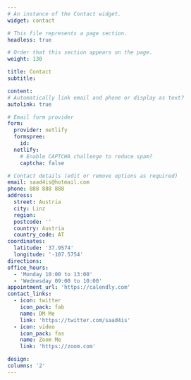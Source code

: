 ```yaml
---
# An instance of the Contact widget.
widget: contact

# This file represents a page section.
headless: true

# Order that this section appears on the page.
weight: 130

title: Contact
subtitle:

content:
# Automatically link email and phone or display as text?
autolink: true

# Email form provider
form:
  provider: netlify
  formspree:
    id:
  netlify:
    # Enable CAPTCHA challenge to reduce spam?
    captcha: false

# Contact details (edit or remove options as required)
email: saad4is@hotmail.com
phone: 888 888 888
address:
  street: Austria
  city: Linz
  region: 
  postcode: ''
  country: Austria
  country_code: AT
coordinates:
  latitude: '37.9574'
  longitude: '-107.5754'
directions: 
office_hours:
  - 'Monday 10:00 to 13:00'
  - 'Wednesday 09:00 to 10:00'
appointment_url: 'https://calendly.com'
contact_links:
  - icon: twitter
    icon_pack: fab
    name: DM Me
    link: 'https://twitter.com/saad4is'
  - icon: video
    icon_pack: fas
    name: Zoom Me
    link: 'https://zoom.com'

design:
columns: '2'
---
```

